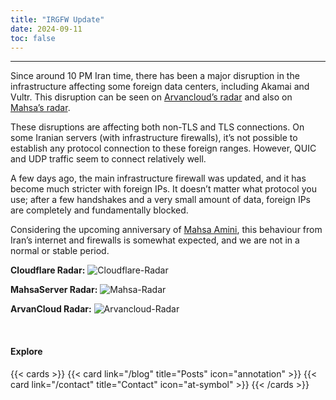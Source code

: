 ```yaml
---
title: "IRGFW Update"
date: 2024-09-11
toc: false
---
```

---

Since around 10 PM Iran time, there has been a major disruption in the infrastructure affecting some foreign data centers, including Akamai and Vultr. This disruption can be seen on [Arvancloud’s radar](https://arvancloud.lgbt) and also on [Mahsa’s radar](https://www.mahsaserver.com/radar/).

These disruptions are affecting both non-TLS and TLS connections. On some Iranian servers (with infrastructure firewalls), it’s not possible to establish any protocol connection to these foreign ranges. However, QUIC and UDP traffic seem to connect relatively well.

A few days ago, the main infrastructure firewall was updated, and it has become much stricter with foreign IPs. It doesn’t matter what protocol you use; after a few handshakes and a very small amount of data, foreign IPs are completely and fundamentally blocked.

Considering the upcoming anniversary of [Mahsa Amini](https://en.wikipedia.org/wiki/Death_of_Mahsa_Amini), this behaviour from Iran’s internet and firewalls is somewhat expected, and we are not in a normal or stable period.


**Cloudflare Radar:**
![Cloudflare-Radar](https://github.com/user-attachments/assets/4d690182-c93d-49fb-9a8f-567d1b61178b)

**MahsaServer Radar:**
![Mahsa-Radar](https://github.com/user-attachments/assets/69d2b853-d5cf-4903-b169-d828346e441b)

**ArvanCloud Radar:**
![Arvancloud-Radar](https://github.com/user-attachments/assets/705af567-334d-4f4a-ac7d-77a4beb4c226)


<br>

#### Explore

{{< cards >}}
  {{< card link="/blog" title="Posts" icon="annotation" >}}
  {{< card link="/contact" title="Contact" icon="at-symbol" >}}
{{< /cards >}}
